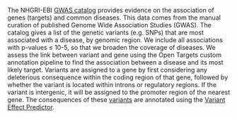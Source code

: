 The NHGRI-EBI [GWAS catalog](https://www.ebi.ac.uk/gwas/docs/about) provides evidence on the association of genes (targets) and common diseases. This data comes from the manual curation of published Genome Wide Association Studies (GWAS). The catalog gives a list of the genetic variants (e.g. SNPs) that are most associated with a disease, by genomic region. We include all associations with p-values ≤ 10-5, so that we broaden the coverage of diseases. We assess the link between variant and gene using the Open Targets custom annotation pipeline to find the association between a disease and its most likely target. Variants are assigned to a gene by first considering any deleterious consequence within the coding region of that gene, followed by whether the variant is located within introns or regulatory regions. If the variant is intergenic, it will be assigned to the promoter region of the nearest gene. The consequences of these [variants](http://targetvalidation.org/variants) are annotated using the [Variant Effect Predictor](http://www.ensembl.org/info/docs/tools/vep/index.html).